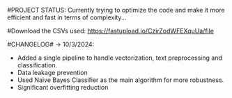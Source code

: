 #PROJECT STATUS: Currently trying to optimize the code and make it more efficient and fast in terms of complexity...

#Download the CSVs used: https://fastupload.io/CzirZodWFEXquUa/file

#CHANGELOG#
-> 10/3/2024:
- Added a single pipeline to handle vectorization, text preprocessing and classification.
- Data leakage prevention
- Used Naive Bayes Classifier as the main algorithm for more robustness.
- Significant overfitting reduction

